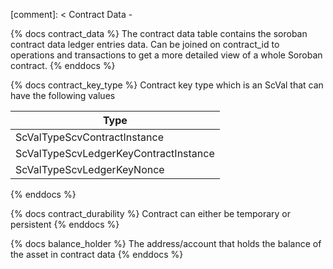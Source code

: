 [comment]: < Contract Data -

{% docs contract_data %}
The contract data table contains the soroban contract data ledger entries data. Can be joined on contract_id to operations and transactions to get a more detailed view of a whole Soroban contract.
{% enddocs %}

{% docs contract_key_type %}
Contract key type which is an ScVal that can have the following values

| Type                                  |
| ------------------------------------- |
| ScValTypeScvContractInstance          |
| ScValTypeScvLedgerKeyContractInstance |
| ScValTypeScvLedgerKeyNonce            |

{% enddocs %}

{% docs contract_durability %}
Contract can either be temporary or persistent
{% enddocs %}

{% docs balance_holder %}
The address/account that holds the balance of the asset in contract data
{% enddocs %}
